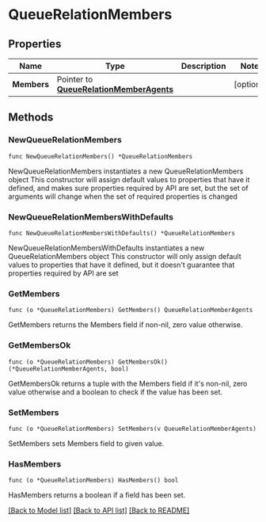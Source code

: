 # QueueRelationMembers

## Properties

Name | Type | Description | Notes
------------ | ------------- | ------------- | -------------
**Members** | Pointer to [**QueueRelationMemberAgents**](QueueRelationMemberAgents.md) |  | [optional]

## Methods

### NewQueueRelationMembers

`func NewQueueRelationMembers() *QueueRelationMembers`

NewQueueRelationMembers instantiates a new QueueRelationMembers object
This constructor will assign default values to properties that have it defined,
and makes sure properties required by API are set, but the set of arguments
will change when the set of required properties is changed

### NewQueueRelationMembersWithDefaults

`func NewQueueRelationMembersWithDefaults() *QueueRelationMembers`

NewQueueRelationMembersWithDefaults instantiates a new QueueRelationMembers object
This constructor will only assign default values to properties that have it defined,
but it doesn't guarantee that properties required by API are set

### GetMembers

`func (o *QueueRelationMembers) GetMembers() QueueRelationMemberAgents`

GetMembers returns the Members field if non-nil, zero value otherwise.

### GetMembersOk

`func (o *QueueRelationMembers) GetMembersOk() (*QueueRelationMemberAgents, bool)`

GetMembersOk returns a tuple with the Members field if it's non-nil, zero value otherwise
and a boolean to check if the value has been set.

### SetMembers

`func (o *QueueRelationMembers) SetMembers(v QueueRelationMemberAgents)`

SetMembers sets Members field to given value.

### HasMembers

`func (o *QueueRelationMembers) HasMembers() bool`

HasMembers returns a boolean if a field has been set.

[[Back to Model list]](../README.md#documentation-for-models) [[Back to API list]](../README.md#documentation-for-api-endpoints) [[Back to README]](../README.md)
